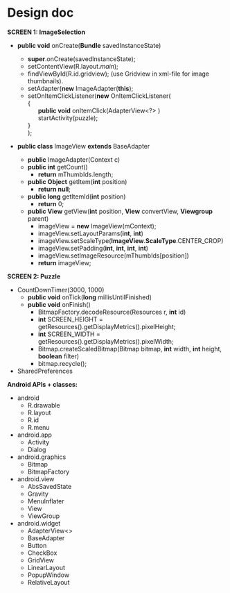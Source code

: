 Design doc
===========

**SCREEN 1: ImageSelection**
* **public void** onCreate(**Bundle** savedInstanceState)
  - **super**.onCreate(savedInstanceState);
  - setContentView(R.layout._main_);
  - findViewById(R.id.gridview); (use Gridview in xml-file for image thumbnails).
  - setAdapter(**new** ImageAdapter(**this**);
  - setOnItemClickListener(**new** OnItemClickListener(       
    {      
&nbsp;&nbsp;&nbsp;&nbsp;&nbsp;&nbsp;**public void** onItemClick(AdapterView<?>  )  
&nbsp;&nbsp;&nbsp;&nbsp;&nbsp;&nbsp;startActivity(puzzle);      
    }      
    );        

* **public class** ImageView **extends** BaseAdapter
  - **public** ImageAdapter(Context c)
  - **public int** getCount()
    * **return** mThumbIds.length;
  - **public Object** getItem(**int** position)
    * **return null**;
  - **public long** getItemId(**int** position)
    * **return** 0;
  - **public View** getView(**int** position, **View** convertView, **Viewgroup** parent)
    * imageView = **new** ImageView(mContext);
    * imageView.setLayoutParams(**int**, **int**)
    * imageView.setScaleType(**ImageView**.**ScaleType**.CENTER_CROP)
    * imageView.setPadding(**int**, **int**, **int**, **int**)
    * imageView.setImageResource(mThumbIds[position])
    * **return** imageView;

**SCREEN 2: Puzzle**
* CountDownTimer(3000, 1000)
  - **public void** onTick(**long** millisUntilFinished)
  - **public void** onFinish() 
    * BitmapFactory.decodeResource(Resources r, **int** id)
    * **int** SCREEN_HEIGHT = getResources().getDisplayMetrics().pixelHeight;
    * **int** SCREEN_WIDTH = getResources().getDisplayMetrics().pixelWidth;
    * Bitmap.createScaledBitmap(Bitmap bitmap, **int** width, **int** height, **boolean** filter)
    * bitmap.recycle();
* SharedPreferences

**Android APIs + classes:**
* android
  - R.drawable
  - R.layout
  - R.id
  - R.menu
* android.app
  - Activity
  - Dialog
* android.graphics
  - Bitmap
  - BitmapFactory
* android.view
  - AbsSavedState
  - Gravity
  - MenuInflater
  - View
  - ViewGroup
* android.widget
  - AdapterView<>
  - BaseAdapter
  - Button
  - CheckBox
  - GridView
  - LinearLayout
  - PopupWindow
  - RelativeLayout
